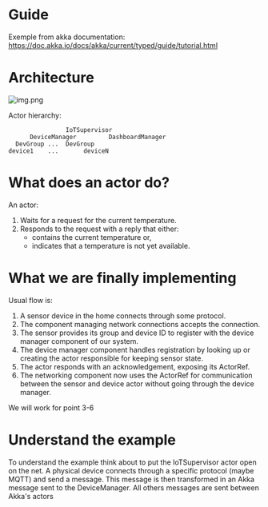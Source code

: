 # Guide

Exemple from akka documentation:
https://doc.akka.io/docs/akka/current/typed/guide/tutorial.html

# Architecture

![img.png](/home/aubbiali/project/broker-akka/src/main/resources/arch.png)

Actor hierarchy:

                    IoTSupervisor 
          DeviceManager         DashboardManager  
      DevGroup ...  DevGroup      
    device1    ...       deviceN   

# What does an actor do?

An actor:
1. Waits for a request for the current temperature.
2. Responds to the request with a reply that either:
     - contains the current temperature or,
     - indicates that a temperature is not yet available.

# What we are finally implementing

Usual flow is:

1. A sensor device in the home connects through some protocol.
2. The component managing network connections accepts the connection.
3. The sensor provides its group and device ID to register with the device manager component of our system.
4. The device manager component handles registration by looking up or creating the actor responsible for keeping sensor state.
5. The actor responds with an acknowledgement, exposing its ActorRef.
6. The networking component now uses the ActorRef for communication between the sensor and device actor without going through the device manager.

We will work for point 3-6

# Understand the example

To understand the example think about to put the IoTSupervisor actor open on the net.
A physical device connects through a specific protocol (maybe MQTT) and send a message. This message is then transformed
in an Akka message sent to the DeviceManager. All others messages are sent between Akka's actors 